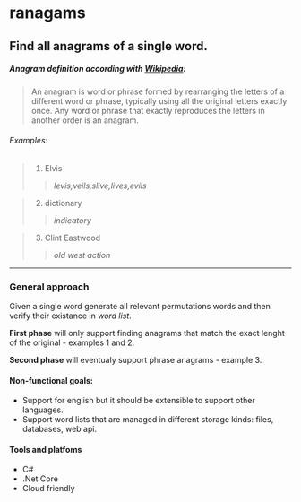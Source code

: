 # ranagams
Find all anagrams of a single word.
----

##### Anagram definition according with [Wikipedia](https://en.wikipedia.org/wiki/Anagram):
>An anagram is word or phrase formed by rearranging the letters of a different word or phrase, typically using all the original letters exactly once.
Any word or phrase that exactly reproduces the letters in another order is an anagram.

###### Examples:
> 1. Elvis
>>*levis,veils,slive,lives,evils*

>2. dictionary
>>*indicatory*

>3. Clint Eastwood
>>*old west action*
-----
### General approach

Given a single word generate all relevant permutations words and then verify their existance in *word list*.

**First phase** will only support finding anagrams that match the exact lenght of the original - examples 1 and 2.

**Second phase** will eventualy support phrase anagrams - example 3.

#### Non-functional goals:

* Support for english but it should be extensible to support other languages.
* Support word lists that are managed in different storage kinds: files, databases, web api.

#### Tools and platfoms
* C#
* .Net Core
* Cloud friendly
  
